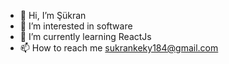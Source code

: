 - 👋 Hi, I’m Şükran
- 👀 I’m interested in software
- 🌱 I’m currently learning ReactJs
- 📫 How to reach me sukrankeky184@gmail.com

